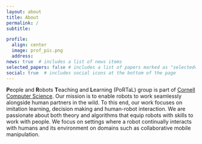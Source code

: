 ```yaml
---
layout: about
title: About
permalink: /
subtitle:

profile:
  align: center
  image: prof_pic.png
  address:
news: true  # includes a list of news items
selected_papers: false # includes a list of papers marked as "selected={true}"
social: true  # includes social icons at the bottom of the page
---
```


**P**eople and **R**obots **T**eaching and **L**earning (PoRTaL) group is part of [Cornell Computer Science](https://www.cs.cornell.edu/).
Our mission is to enable robots to work seamlessly alongside human partners in the wild.
To this end, our work focuses on imitation learning, decision making and human-robot interaction. 
We are passionate about both theory and algorithms that equip robots with skills to work with people.
We focus on settings where a robot continually interacts with humans and its environment on domains such as collaborative mobile manipulation.